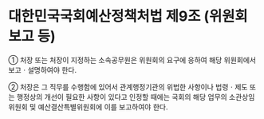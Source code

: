 # 대한민국국회예산정책처법 제9조 (위원회 보고 등)

① 처장 또는 처장이 지정하는 소속공무원은 위원회의 요구에 응하여 해당 위원회에서 보고ㆍ설명하여야 한다.

② 처장은 그 직무를 수행함에 있어서 관계행정기관의 위법한 사항이나 법령ㆍ제도 또는 행정상의 개선이 필요한 사항이 있다고 인정할 때에는 국회의 해당 업무의 소관상임위원회 및 예산결산특별위원회에 이를 보고하여야 한다.
